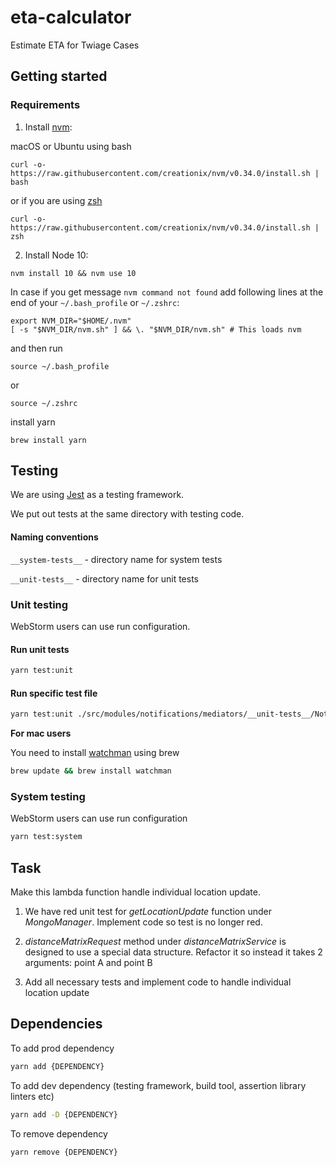 # eta-calculator

Estimate ETA for Twiage Cases

## Getting started

### Requirements

1. Install [nvm](https://github.com/creationix/nvm):

macOS or Ubuntu using bash

```shell script
curl -o- https://raw.githubusercontent.com/creationix/nvm/v0.34.0/install.sh | bash
```

or if you are using [zsh](https://github.com/robbyrussell/oh-my-zsh/wiki/Installing-ZSH)

```shell script
curl -o- https://raw.githubusercontent.com/creationix/nvm/v0.34.0/install.sh | zsh
```

2. Install Node 10:

```shell script
nvm install 10 && nvm use 10
```

In case if you get message `nvm command not found` add following lines at the end of your `~/.bash_profile` or `~/.zshrc`:

```shell script
export NVM_DIR="$HOME/.nvm"
[ -s "$NVM_DIR/nvm.sh" ] && \. "$NVM_DIR/nvm.sh" # This loads nvm
```

and then run

```shell script
source ~/.bash_profile
```

or

```shell script
source ~/.zshrc
```

install yarn

```shell script
brew install yarn
```

## Testing

We are using [Jest](https://facebook.github.io/jest/) as a testing framework.

We put out tests at the same directory with testing code.

#### Naming conventions

`__system-tests__` - directory name for system tests

`__unit-tests__` - directory name for unit tests

### Unit testing

WebStorm users can use run configuration.

#### Run unit tests

```bash
yarn test:unit
```

#### Run specific test file

```bash
yarn test:unit ./src/modules/notifications/mediators/__unit-tests__/NotificationMediator.test.js
```

**For mac users**

You need to install [watchman](https://facebook.github.io/watchman/docs/install.html#installing-on-os-x-via-homebrew) using brew

```bash
brew update && brew install watchman
```

### System testing

WebStorm users can use run configuration

```bash
yarn test:system
```

## Task

Make this lambda function handle individual location update.

1. We have red unit test for _getLocationUpdate_ function under _MongoManager_. Implement code so test is no longer red.

2. _distanceMatrixRequest_ method under _distanceMatrixService_ is designed to use a special data structure. Refactor it so instead it takes 2 arguments: point A and point B

3. Add all necessary tests and implement code to handle individual location update

## Dependencies

To add prod dependency

```bash
yarn add {DEPENDENCY}
```

To add dev dependency (testing framework, build tool, assertion library linters etc)

```bash
yarn add -D {DEPENDENCY}
```

To remove dependency

```bash
yarn remove {DEPENDENCY}
```
